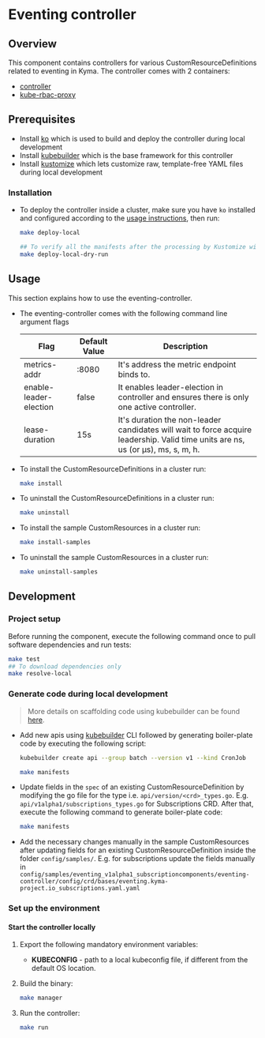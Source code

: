 # Eventing controller

## Overview

This component contains controllers for various CustomResourceDefinitions related to eventing in Kyma. The controller comes with 2 containers:
- [controller](https://github.com/kubernetes-sigs/controller-runtime)
- [kube-rbac-proxy](https://github.com/brancz/kube-rbac-proxy)


## Prerequisites
- Install [ko](https://github.com/google/ko) which is used to build and deploy the controller during local development
- Install [kubebuilder](https://github.com/kubernetes-sigs/kubebuilder) which is the base framework for this controller
- Install [kustomize](https://github.com/kubernetes-sigs/kustomize) which lets customize raw, template-free YAML files during local development

### Installation

- To deploy the controller inside a cluster, make sure you have `ko` installed and configured according to the [usage instructions](https://github.com/google/ko#usage), then run:

    ```sh
    make deploy-local

    ## To verify all the manifests after the processing by Kustomize without applying to the cluster use make target deploy-local-dry-run    
    make deploy-local-dry-run
    ```

## Usage 

This section explains how to use the eventing-controller.

- The eventing-controller comes with the following command line argument flags

    | Flag    | Default Value | Description                                                                                   |
    | ----------------------- | ------------- |---------------------------------------------------------------------------------------------- |
    | metrics-addr            | :8080          | It's address the metric endpoint binds to.
    | enable-leader-election            | false          | It enables leader-election in controller and ensures there is only one active controller. 
    | lease-duration            | 15s          | It's duration the non-leader candidates will wait to force acquire leadership. Valid time units are ns, us (or µs), ms, s, m, h. 

- To install the CustomResourceDefinitions in a cluster run:

    ```sh
    make install
    ```

- To uninstall the CustomResourceDefinitions in a cluster run:

    ```sh
    make uninstall
    ```

- To install the sample CustomResources in a cluster run:

    ```sh
    make install-samples
    ```

- To uninstall the sample CustomResources in a cluster run:

    ```sh
    make uninstall-samples
    ```

## Development

### Project setup

Before running the component, execute the following command once to pull software dependencies and run tests:

```sh
make test
## To download dependencies only
make resolve-local 
```

### Generate code during local development

> More details on scaffolding code using kubebuilder can be found [here](https://github.com/kubernetes-sigs/kubebuilder/blob/master/designs/simplified-scaffolding.md). 

- Add new apis using [kubebuilder](https://github.com/kubernetes-sigs/kubebuilder) CLI followed by generating boiler-plate code by executing the following script:

    ```sh
    kubebuilder create api --group batch --version v1 --kind CronJob

    make manifests
    ```

- Update fields in the `spec` of an existing CustomResourceDefinition by modifying the go file for the type i.e. `api/version/<crd>_types.go`. E.g. `api/v1alpha1/subscriptions_types.go` for Subscriptions CRD. After that, execute the following command to generate boiler-plate code:

    ```sh
    make manifests
    ```

- Add the necessary changes manually in the sample CustomResources after updating fields for an existing CustomResourceDefinition inside the folder `config/samples/`. E.g. for subscriptions update the fields manually in `config/samples/eventing_v1alpha1_subscriptioncomponents/eventing-controller/config/crd/bases/eventing.kyma-project.io_subscriptions.yaml.yaml`

### Set up the environment

#### Start the controller locally

1. Export the following mandatory environment variables:

    * **KUBECONFIG** - path to a local kubeconfig file, if different from the default OS location.

2. Build the binary:

    ```sh
    make manager
    ```

3. Run the controller:

    ```sh
    make run
    ```
